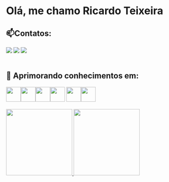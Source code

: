 # Olá, me chamo Ricardo Teixeira
<h2>📫Contatos:</h2>
<div>
<a href="https://instagram.com/seu-usuário-instagram-aqui](https://www.instagram.com/jriick_/)" target="_blank"><img src="https://img.shields.io/badge/-Instagram-%23E4405F?style=for-the-badge&logo=instagram&logoColor=white" target="_blank"></a>
<a href = "mailto:josericardo.barras18@gmail.com"><img src="https://img.shields.io/badge/Gmail-D14836?style=for-the-badge&logo=gmail&logoColor=white" target="_blank"></a>
<a href="https://www.linkedin.com/in/josé-ricardo-lages-980301196/" target="_blank"><img src="https://img.shields.io/badge/-LinkedIn-%230077B5?style=for-the-badge&logo=linkedin&logoColor=white" target="_blank"></a>   
</div>
<br>
<h2>🌱 Aprimorando conhecimentos em:</h2>
<div>
 <img src="https://cdn.jsdelivr.net/gh/devicons/devicon/icons/html5/html5-original.svg" width="40" height="40"/><img src="https://cdn.jsdelivr.net/gh/devicons/devicon/icons/css3/css3-original.svg" width="40" height="40"/><img src="https://cdn.jsdelivr.net/gh/devicons/devicon/icons/javascript/javascript-original.svg" width="40" height="40"/><img src="https://cdn.jsdelivr.net/gh/devicons/devicon/icons/bootstrap/bootstrap-original.svg" width="40" height="40"/> <img src="https://cdn.jsdelivr.net/gh/devicons/devicon/icons/react/react-original.svg" width="40" height="40"/><img src="https://cdn.jsdelivr.net/gh/devicons/devicon/icons/nodejs/nodejs-original.svg" width="40" height="40"/>
</div>
<br>
<div>
<a href="https://github.com/rcardoo">
<img height="180em" src="https://github-readme-stats.vercel.app/api/top-langs/?username=rcardoo&layout=compact&langs_count=7&theme=dracula"/>
<img height="180em" src="https://github-readme-stats.vercel.app/api?username=rcardoo&show_icons=true&theme=dracula&include_all_commits=true&count_private=true"/>
</div>
<br>
